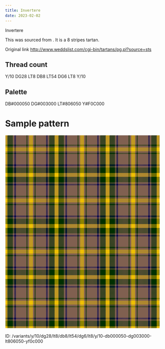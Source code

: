 ```yaml
---
title: Invertere
date: 2023-02-02
---
```

Invertere

This was sourced from <no value>.  It is a 8 stripes tartan.

Original link http://www.weddslist.com/cgi-bin/tartans/pg.pl?source=sts

## Thread count
Y/10 DG28 LT8 DB8 LT54 DG6 LT8 Y/10

## Palette
DB#000050 DG#003000 LT#806050 Y#F0C000

# Sample pattern

![Tartan detail](tartan.png "Y/10 DG28 LT8 DB8 LT54 DG6 LT8 Y/10 tartan")

ID: /variants/y/10/dg28/lt8/db8/lt54/dg6/lt8/y/10-db000050-dg003000-lt806050-yf0c000